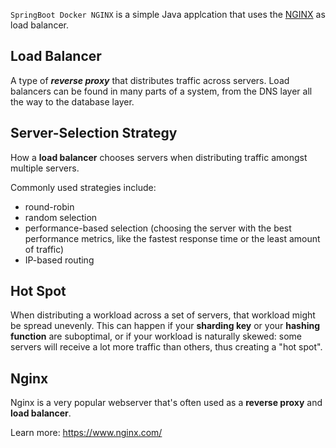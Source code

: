 ``SpringBoot Docker NGINX`` is a simple Java applcation that uses the [NGINX](https://www.nginx.com/) as load balancer.

## Load Balancer
A type of ***reverse proxy*** that distributes traffic across servers. Load balancers can be found in many parts of a system, from the DNS layer all the way to the database layer.

## Server-Selection Strategy
How a **load balancer** chooses servers when distributing traffic amongst multiple servers. 

Commonly used strategies include:
- round-robin
- random selection
- performance-based selection (choosing the server with the best performance metrics, like the fastest response time or the least amount of traffic)
- IP-based routing

## Hot Spot
When distributing a workload across a set of servers, that workload might be spread unevenly. This can happen if your **sharding key** or your **hashing function** are suboptimal, or if your workload is naturally skewed: some servers will receive a lot more traffic than others, thus creating a "hot spot".

## Nginx
 Nginx is a very popular webserver that's often used as a <b>reverse proxy</b> and <b>load balancer</b>.

Learn more: https://www.nginx.com/
